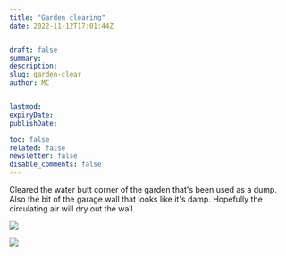 ```yaml
---
title: "Garden clearing"
date: 2022-11-12T17:01:44Z


draft: false
summary:
description:
slug: garden-clear
author: MC


lastmod:
expiryDate:
publishDate:

toc: false
related: false
newsletter: false
disable_comments: false
---
```

Cleared the water butt corner of the garden that's been used as a dump. Also the bit of the garage wall that looks like it's damp. Hopefully the circulating air will dry out the wall.

![](/images/3132.jpeg)

![](/images/3133.jpeg)